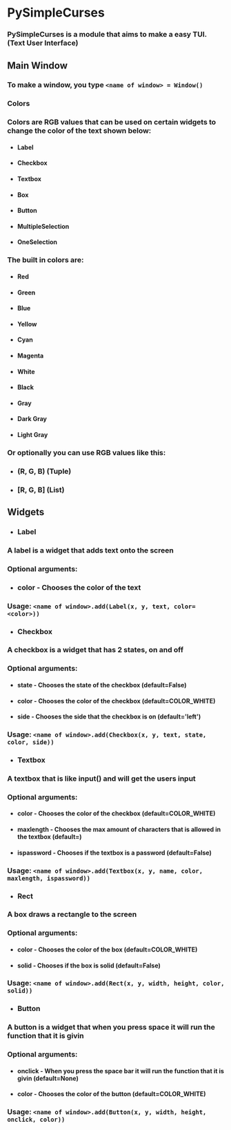 # PySimpleCurses
### PySimpleCurses is a module that aims to make a easy TUI. (Text User Interface)

## Main Window
### To make a window, you type `<name of window> = Window()`

### Colors
### Colors are RGB values that can be used on certain widgets to change the color of the text shown below:
- #### Label
- #### Checkbox
- #### Textbox
- #### Box
- #### Button
- #### MultipleSelection
- #### OneSelection

### The built in colors are:
- #### Red
- #### Green
- #### Blue
- #### Yellow
- #### Cyan
- #### Magenta
- #### White
- #### Black
- #### Gray
- #### Dark Gray
- #### Light Gray

### Or optionally you can use RGB values like this:
- ### (R, G, B) (Tuple)
- ### [R, G, B] (List)

## Widgets
- ### Label
### A label is a widget that adds text onto the screen
### Optional arguments:
- ### color - Chooses the color of the text
### Usage: `<name of window>.add(Label(x, y, text, color=<color>))`

- ### Checkbox
### A checkbox is a widget that has 2 states, on and off
### Optional arguments:
- #### state - Chooses the state of the checkbox (default=False)
- #### color - Chooses the color of the checkbox (default=COLOR_WHITE)
- #### side  - Chooses the side that the checkbox is on (default='left')

### Usage: `<name of window>.add(Checkbox(x, y, text, state, color, side))`

- ### Textbox
### A textbox that is like input() and will get the users input
### Optional arguments:
- #### color       - Chooses the color of the checkbox (default=COLOR_WHITE)
- #### maxlength   - Chooses the max amount of characters that is allowed in the textbox (default=<infinite>)
- #### ispassword  - Chooses if the textbox is a password (default=False)

### Usage: `<name of window>.add(Textbox(x, y, name, color, maxlength, ispassword))`

- ### Rect
### A box draws a rectangle to the screen
### Optional arguments:
- #### color       - Chooses the color of the box (default=COLOR_WHITE)
- #### solid       - Chooses if the box is solid (default=False)

### Usage: `<name of window>.add(Rect(x, y, width, height, color, solid))`

- ### Button
### A button is a widget that when you press space it will run the function that it is givin
### Optional arguments:
- #### onclick     - When you press the space bar it will run the function that it is givin (default=None)
- #### color       - Chooses the color of the button (default=COLOR_WHITE)

### Usage: `<name of window>.add(Button(x, y, width, height, onclick, color))`